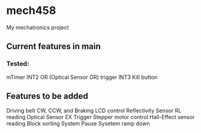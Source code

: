 # mech458
My mechatronics project

## Current features in main
### Tested:
mTimer
INT2 OR (Optical Sensor OR) trigger
INT3 Kill button


## Features to be added
Driving belt CW, CCW, and Braking
LCD control
Reflectivity Sensor RL reading
Optical Sensor EX Trigger
Stepper motor control
Hall-Effect sensor reading
Block sorting
System Pause
Sysetem ramp down
